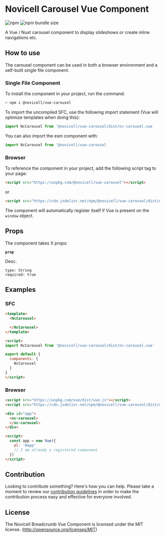 # Novicell Carousel Vue Component

![npm](https://img.shields.io/npm/v/@novicell/vue-carousel) ![npm bundle size](https://img.shields.io/bundlephobia/min/@novicell/vue-carousel)

A Vue / Nuxt carousel component to display slideshows or create inline navigations etc.

## How to use
The carousel component can be used in both a browser environment and a self-built single file component.

### Single File Component
To install the component in your project, run the command:
```bash
> npm i @novicell/vue-carousel
```
To import the uncompiled SFC, use the following import statement (Vue will optimize templates when doing this):
```js
import NcCarousel from '@novicell/vue-carousel/dist/nc-carousel.vue
```

You can also import the esm component with:
```js
import NcCarousel from '@novicell/vue-carousel
```

### Browser
To reference the component in your project, add the following script tag to your page:
```html
<script src="https://unpkg.com/@novicell/vue-carousel"></script>
```
or
```html
<script src="https://cdn.jsdelivr.net/npm/@novicell/vue-carousel/dist/nc-carousel.min.js"></script>
```

The component will automatically register itself if Vue is present on the `window` object.

## Props
The component takes X props:

**`prop`**

Desc.
```
type: String
required: true
```

## Examples
### SFC
```html
<template>
  <NcCarousel>

  </NcCarousel>
</template>

<script>
import NcCarousel from '@novicell/vue-carousel/dist/nc-carousel.vue'

export default {
  components: {
    NcCarousel
  }
}
</script>
```

### Browser
```html
<script src="https://unpkg.com/vue/dist/vue.js"></script>
<script src="https://cdn.jsdelivr.net/npm/@novicell/vue-carousel/dist/nc-carousel.min.js"></script>

<div id="app">
  <nc-carousel>
  </nc-carousel>
</div>

<script>
  const app = new Vue({
    el: '#app'
    // I am already a registered component
  })
</script>
```

## Contribution
Looking to contribute something? Here's how you can help. Please take a moment to review our [contribution guidelines](https://github.com/Novicell/novicell-frontend/wiki/Contribution-guidelines) in order to make the contribution process easy and effective for everyone involved.

## License
The Novicell Breadcrumb Vue Component is licensed under the MIT license. (http://opensource.org/licenses/MIT)





